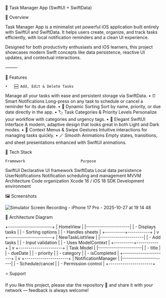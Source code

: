📝 Task Manager App (SwiftUI + SwiftData)

🌟 Overview

Task Manager App is a minimalist yet powerful iOS application built entirely with SwiftUI and SwiftData.
It helps users create, organize, and track tasks efficiently, with local notification reminders and a clean UI experience.

Designed for both productivity enthusiasts and iOS learners, this project showcases modern Swift concepts like data persistence, reactive UI updates, and contextual interactions.


⸻

🧩 Features

	•	🆕 Add, Edit & Delete Tasks
Manage all your tasks with ease and persistent storage via SwiftData.
	•	⏰ Smart Notifications
Long-press on any task to schedule or cancel a reminder for its due date.
	•	🧠 Dynamic Sorting
Sort by name, priority, or due date directly in the app.
	•	🏷️ Task Categories & Priority Levels
Personalize your workflow with categories and urgency tags.
	•	🎨 Elegant SwiftUI Interface
A modern, adaptive design that looks great in both Light and Dark modes.
	•	💬 Context Menus & Swipe Gestures
Intuitive interactions for managing tasks quickly.
	•	🪄 Smooth Animations
Empty states, transitions, and sheet presentations enhanced with SwiftUI animations.

🧩 Tech Stack

    Framework                         Purpose
SwiftUI                         Declarative UI framework
SwiftData                       Local data persistence
UserNotifications               Notification scheduling and management
MVVM Architecture               Code organization
Xcode 16 / iOS 18 SDK           Development environment  


🖼️ Screenshots

![Simulator Screen Recording - iPhone 17 Pro - 2025-10-27 at 19 14 48](https://github.com/user-attachments/assets/5ed6663c-b756-43cb-8b58-210d4137f0b7)


🧠 Architecture Diagram

+----------------------+
|      HomeView        |
|----------------------|
| - Displays tasks     |
| - Sorting options     |
| - Handles sheets      |
+----------+-----------+
           |
           v
+----------------------+
|   NewTaskListView    |
|----------------------|
| - Add tasks          |
| - Input validation   |
| - Uses ModelContext  |
+----------+-----------+
           |
           v
+----------------------+
|     Task Model       |
|----------------------|
| - title              |
| - dueDate            |
| - priority           |
| - category           |
| - isCompleted        |
+----------------------+
           |
           v
+----------------------+
| NotificationManager  |
|----------------------|
| - Schedule/cancel    |
| - Permission control |
+----------------------+


⭐️ Support

If you like this project, please star the repository 🌟
and share it with your network — feedback is always welcome!
